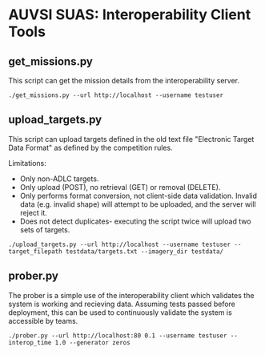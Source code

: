 AUVSI SUAS: Interoperability Client Tools
=========================================

get_missions.py
---------------

This script can get the mission details from the interoperability server.

```
./get_missions.py --url http://localhost --username testuser
```

upload_targets.py
-----------------

This script can upload targets defined in the old text file "Electronic Target
Data Format" as defined by the competition rules.

Limitations:
* Only non-ADLC targets.
* Only upload (POST), no retrieval (GET) or removal (DELETE).
* Only performs format conversion, not client-side data validation. Invalid
  data (e.g. invalid shape) will attempt to be uploaded, and the server will
  reject it.
* Does not detect duplicates- executing the script twice will upload two sets
  of targets.

```
./upload_targets.py --url http://localhost --username testuser --target_filepath testdata/targets.txt --imagery_dir testdata/
```

prober.py
---------

The prober is a simple use of the interoperability client which validates the
system is working and recieving data. Assuming tests passed before deployment,
this can be used to continuously validate the system is accessible by teams.

```
./prober.py --url http://localhost:80 0.1 --username testuser --interop_time 1.0 --generator zeros
```
